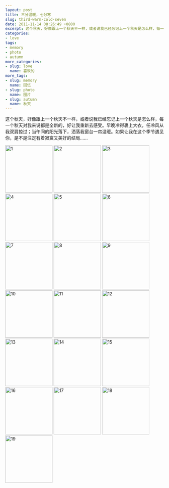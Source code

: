 ```yaml
---
layout: post
title: 三分温暖，七分寒
slug: third-warm-cold-seven
date: 2011-11-14 08:26:49 +0800
excerpt: 这个秋天，好像跟上一个秋天不一样，或者说我已经忘记上一个秋天是怎么样，每一个秋天对我来说都是全新的，好让我重新去感受。早晚冷得裹上大衣，任冷风从我双肩掠过；当午间的阳光落下，洒落我窗台一帘温暖。如果让我在这个季节遇见你，是不是注定有着寂寞又美好的结局......
categories:
- love
tags:
- memory
- photo
- autumn
more_categories:
- slug: love
  name: 喜欢的
more_tags:
- slug: memory
  name: 回忆
- slug: photo
  name: 图片
- slug: autumn
  name: 秋天
---
```


这个秋天，好像跟上一个秋天不一样，或者说我已经忘记上一个秋天是怎么样，每一个秋天对我来说都是全新的，好让我重新去感受。早晚冷得裹上大衣，任冷风从我双肩掠过；当午间的阳光落下，洒落我窗台一帘温暖。如果让我在这个季节遇见你，是不是注定有着寂寞又美好的结局......

<img width="150" height="150" src="http://dobila.info/wp-content/uploads/2011/11/110-150x150.jpg" class="attachment-thumbnail" alt="1" title="1">

<img width="150" height="150" src="http://dobila.info/wp-content/uploads/2011/11/26-150x150.jpg" class="attachment-thumbnail" alt="2" title="2">

<img width="150" height="150" src="http://dobila.info/wp-content/uploads/2011/11/31-150x150.jpg" class="attachment-thumbnail" alt="3" title="3">

<img width="150" height="150" src="http://dobila.info/wp-content/uploads/2011/11/41-150x150.jpg" class="attachment-thumbnail" alt="4" title="4">

<img width="150" height="150" src="http://dobila.info/wp-content/uploads/2011/11/51-150x150.jpg" class="attachment-thumbnail" alt="5" title="5">

<img width="150" height="150" src="http://dobila.info/wp-content/uploads/2011/11/61-150x150.jpg" class="attachment-thumbnail" alt="6" title="6">

<img width="150" height="150" src="http://dobila.info/wp-content/uploads/2011/11/71-150x150.jpg" class="attachment-thumbnail" alt="7" title="7">

<img width="150" height="150" src="http://dobila.info/wp-content/uploads/2011/11/81-150x150.jpg" class="attachment-thumbnail" alt="8" title="8">

<img width="150" height="150" src="http://dobila.info/wp-content/uploads/2011/11/91-150x150.jpg" class="attachment-thumbnail" alt="9" title="9">

<img width="150" height="150" src="http://dobila.info/wp-content/uploads/2011/11/101-150x150.jpg" class="attachment-thumbnail" alt="10" title="10">

<img width="150" height="150" src="http://dobila.info/wp-content/uploads/2011/11/111-150x150.jpg" class="attachment-thumbnail" alt="11" title="11">

<img width="150" height="150" src="http://dobila.info/wp-content/uploads/2011/11/121-150x150.jpg" class="attachment-thumbnail" alt="12" title="12">

<img width="150" height="150" src="http://dobila.info/wp-content/uploads/2011/11/131-150x150.jpg" class="attachment-thumbnail" alt="13" title="13">

<img width="150" height="150" src="http://dobila.info/wp-content/uploads/2011/11/141-150x150.jpg" class="attachment-thumbnail" alt="14" title="14">

<img width="150" height="150" src="http://dobila.info/wp-content/uploads/2011/11/151-150x150.jpg" class="attachment-thumbnail" alt="15" title="15">

<img width="150" height="150" src="http://dobila.info/wp-content/uploads/2011/11/161-150x150.jpg" class="attachment-thumbnail" alt="16" title="16">

<img width="150" height="150" src="http://dobila.info/wp-content/uploads/2011/11/171-150x150.jpg" class="attachment-thumbnail" alt="17" title="17">

<img width="150" height="150" src="http://dobila.info/wp-content/uploads/2011/11/181-150x150.jpg" class="attachment-thumbnail" alt="18" title="18">

<img width="150" height="150" src="http://dobila.info/wp-content/uploads/2011/11/191-150x150.jpg" class="attachment-thumbnail" alt="19" title="19">



